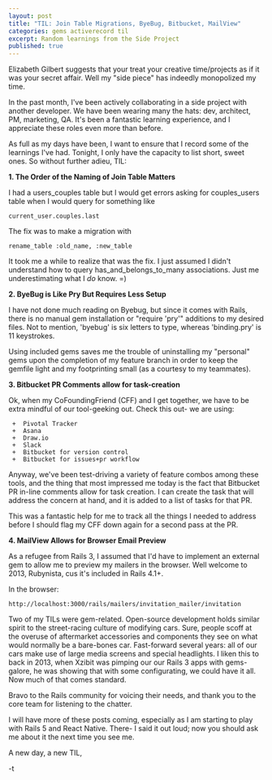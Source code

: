 ```yaml
---
layout: post
title: "TIL: Join Table Migrations, ByeBug, Bitbucket, MailView"
categories: gems activerecord til
excerpt: Random learnings from the Side Project
published: true
---
```


Elizabeth Gilbert suggests that your treat your creative time/projects as if it was your secret affair.  Well my "side piece" has indeedly monopolized my time.

In the past month, I've been actively collaborating in a side project with another developer.  We have been wearing many the hats: dev, architect, PM, marketing, QA.  It's been a fantastic learning experience, and I appreciate these roles even more than before.

As full as my days have been, I want to ensure that I record some of the learnings I've had.  Tonight, I only have the capacity to list short, sweet ones.  So without further adieu, TIL:

**1. The Order of the Naming of Join Table Matters**

I had a users_couples table but I would get errors asking for couples_users table when I would query for something like 
```
current_user.couples.last
```

The fix was to make a migration with
```
rename_table :old_name, :new_table
```
It took me a while to realize that was the fix.  I just assumed I didn't understand how to query has_and_belongs_to_many associations.  Just me underestimating what I _do_ know.  =)

**2. ByeBug is Like Pry But Requires Less Setup**

I have not done much reading on Byebug, but since it comes with Rails, there is no manual gem installation or "require 'pry'" additions to my desired files.  Not to mention, 'byebug' is six letters to type, whereas 'binding.pry' is 11 keystrokes.

Using included gems saves me the trouble of uninstalling my "personal" gems upon the completion of my feature branch in order to keep the gemfile light and my footprinting small (as a courtesy to my teammates).

**3. Bitbucket PR Comments allow for task-creation**

Ok, when my CoFoundingFriend (CFF) and I get together, we have to be extra mindful of our tool-geeking out.  Check this out- we are using:

     +  Pivotal Tracker
     +  Asana
     +  Draw.io
     +  Slack
     +  Bitbucket for version control
     +  Bitbucket for issues+pr workflow

Anyway, we've been test-driving a variety of feature combos among these tools, and the thing that most impressed me today is the fact that Bitbucket PR in-line comments allow for task creation.  I can create the task that will address the concern at hand, and it is added to a list of tasks for that PR.

This was a fantastic help for me to track all the things I needed to address before I should flag my CFF down again for a second pass at the PR.

**4. MailView Allows for Browser Email Preview**

As a refugee from Rails 3, I assumed that I'd have to implement an external gem to allow me to preview my mailers in the browser.  Well welcome to 2013, Rubynista, cus it's included in Rails 4.1+.

In the browser:
```
http://localhost:3000/rails/mailers/invitation_mailer/invitation
```


Two of my TILs were gem-related.  Open-source development holds similar spirit to the street-racing culture of modifying cars.  Sure, people scoff at the overuse of aftermarket accessories and components they see on what would normally be a bare-bones car.  Fast-forward several years: all of our cars make use of large media screens and special headlights.  I liken this to back in 2013, when Xzibit was pimping our our Rails 3 apps with gems-galore, he was showing that with some configurating, we could have it all.  Now much of that comes standard.

Bravo to the Rails community for voicing their needs, and thank you to the core team for listening to the chatter.

I will have more of these posts coming, especially as I am starting to play with Rails 5 and React Native.  There- I said it out loud; now you should ask me about it the next time you see me.  

A new day, a new TIL,

-t
